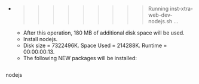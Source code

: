 * >>>>>>>>> Running inst-xtra-web-dev-nodejs.sh ...
  * After this operation, 180 MB of additional disk space will be used.
  * Install nodejs.
  * Disk size = 7322496K. Space Used = 214288K. Runtime = 00:00:00:13.
  * The following NEW packages will be installed:
  ```bash
nodejs
  ```

